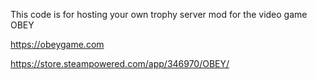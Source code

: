 This code is for hosting your own trophy server mod for the video game OBEY

https://obeygame.com

https://store.steampowered.com/app/346970/OBEY/
